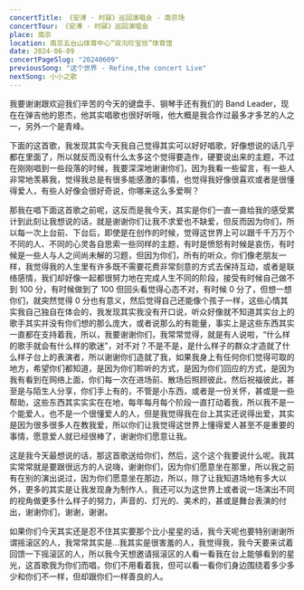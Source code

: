 ```yaml
---
concertTitle: 《安溥 · 时寐》巡回演唱会 - 南京场
concertTour: 《安溥 · 时寐》巡回演唱会
place: 南京
location: 南京五台山体育中心“双沟珍宝坊”体育馆
date: 2024-06-09
concertPageSlug: "20240609"
previousSong: "这个世界 - Refine,the concert Live"
nextSong: 小小之歌
---
```

我要谢谢跟欢迎我们辛苦的今天的键盘手、钢琴手还有我们的 Band Leader，现在在弹吉他的恩杰，他其实唱歌也很好听哦，他大概是我合作过最多才多艺的人之一，另外一个是青峰。

下面的这首歌，我发现其实今天我自己觉得其实可以好好唱歌，好像想说的话几乎都在里面了，所以就反而没有什么太多这个觉得要造作，硬要说出来的主题，不过在刚刚唱到一些段落的时候，我要深深地谢谢你们，因为我看一些留言，有一些人非常地羡慕我，觉得我总是有很多能感激的事情，也觉得我好像很喜欢或者是很懂得爱人，有些人好像会很好奇说，你哪来这么多爱啊？

那我在唱下面这首歌之前呢，这反而是我今天，其实是你们一直一直给我的感受累计到此刻让我想说的话，就是谢谢你们让我不求爱也不缺爱，但反而因为你们，所以每一次上台前、下台后，即使是在创作的时候，觉得这世界上可以跟千千万万个不同的人、不同的心灵各自思索一些同样的主题，有时是愤怒有时候是哀伤，有时候是一些人与人之间尚未解的习题，但因为你们，所有的听众，你们像老朋友一样，我觉得我的人生里有许多既不需要花费非常刻意的方式去保持互动，或者是联络感情，我们却好像一起都很努力地在完成人生不同的阶段，接受有时候自己做不到 100 分，有时候做到了 100 但回头看觉得心态不对，有时候 0 分了，但想一想你们，就突然觉得 0 分也有意义，然后觉得自己还能像个孩子一样，这些心情其实我自己独自在体会的，我发现其实我没有开口说，听众好像就不知道其实台上的歌手其实并没有你们想的那么庞大，或者说那么的有能量，事实上是这些东西其实一直都在支持着我，所以，我要谢谢你们，我常常觉得，就是有人说啦，“什么样的歌手就会有什么样的歌迷”，对不对？不是不是，是什么样子的群众才造就了什么样子台上的表演者，所以谢谢你们造就了我，如果我身上有任何你们觉得可取的地方，希望你们都知道，是因为你们聆听的方式，是因为你们回应的方式，是因为我有看到在网络上面，你们每一次在进场前、散场后照顾彼此，然后祝福彼此，甚至是与陌生人分享，你们手上有的，不管是小东西，或者是一份关怀，甚或是一些帮助，这些东西其实实实在在地，每年每月每个阶段一直打动着我，所以我不是一个能爱人，也不是一个很懂爱人的人，但是我觉得我在台上其实还说得出爱，其实是因为很多很多人在教我爱，所以你们让我觉得这世界上懂得爱人甚至不是重要的事情，愿意爱人就已经很棒了，谢谢你们愿意让我。

这是我今天最想说的话，那这首歌送给你们，然后，这个这个我要说什么呢。我其实常常就是要跟很远方的人说嗨，谢谢你们，因为你们愿意坐在那里，所以我之前有在别的演出说过，因为你们愿意坐在那边，所以，除了让我知道场地有多大以外，更多的其实是让我发现身为制作人，我还可以为这世界上或者说一场演出不同的视角做更多什么样子的努力，声音的、灯光的、美术的，甚或是舞台表演的付出，谢谢你们，谢谢，谢谢。

如果你们今天其实还是忍不住其实要那个比小星星的话，我今天呢也要特别谢谢所谓摇滚区的人，我常常其实是…我其实是很害羞的人，我觉得我，我今天要来试着回馈一下摇滚区的人，所以我今天想邀请摇滚区的人看一看我在台上能够看到的星光，这首歌我为你们而唱，你们不用看着我，但可以看一看你们身边围绕着多少多少和你们不一样，但却跟你们一样善良的人。